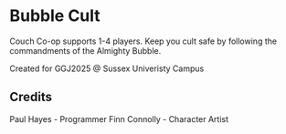 # Bubble Cult

​Couch Co-op supports 1-4 players. 
Keep you cult safe by following the commandments of the Almighty Bubble.

Created for GGJ2025​ @ Sussex Univeristy Campus

## Credits

Paul Hayes - Programmer
Finn Connolly - Character Artist
